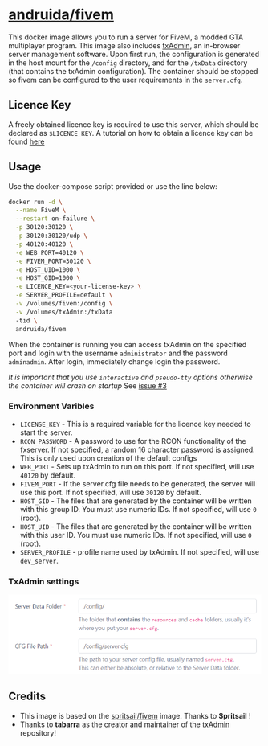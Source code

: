[hub]: https://hub.docker.com/r/andruida/fivem
[git]: https://github.com/Andruida/fivem

# [andruida/fivem][hub]

This docker image allows you to run a server for FiveM, a modded GTA multiplayer program.
This image also includes [txAdmin](https://github.com/tabarra/txAdmin), an in-browser server management software.
Upon first run, the configuration is generated in the host mount for the `/config` directory, and for the `/txData` directory (that contains the txAdmin configuration).
The container should be stopped so fivem can be configured to the user requirements in the `server.cfg`.

## Licence Key

A freely obtained licence key is required to use this server, which should be declared as `$LICENCE_KEY`. A tutorial on how to obtain a licence key can be found [here](https://forum.fivem.net/t/explained-how-to-make-add-a-server-key/56120)

## Usage

Use the docker-compose script provided or use the line below:

```sh
docker run -d \
  --name FiveM \
  --restart on-failure \
  -p 30120:30120 \
  -p 30120:30120/udp \
  -p 40120:40120 \
  -e WEB_PORT=40120 \
  -e FIVEM_PORT=30120 \
  -e HOST_UID=1000 \
  -e HOST_GID=1000 \
  -e LICENCE_KEY=<your-license-key> \
  -e SERVER_PROFILE=default \
  -v /volumes/fivem:/config \
  -v /volumes/txAdmin:/txData
  -tid \
  andruida/fivem
```

When the container is running you can access txAdmin on the specified port and login with the username `administrator` and the password `adminadmin`. After login, immediately change login the password.

_It is important that you use `interactive` and `pseudo-tty` options otherwise the container will crash on startup_
See [issue #3](https://github.com/spritsail/fivem/issues/3)

### Environment Varibles

- `LICENSE_KEY` - This is a required variable for the licence key needed to start the server.
- `RCON_PASSWORD` - A password to use for the RCON functionality of the fxserver. If not specified, a random 16 character password is assigned. This is only used upon creation of the default configs
- `WEB_PORT` - Sets up txAdmin to run on this port. If not specified, will use `40120` by default.
- `FIVEM_PORT` - If the server.cfg file needs to be generated, the server will use this port. If not specified, will use `30120` by default.
- `HOST_GID` - The files that are generated by the container will be written with this group ID. You must use numeric IDs. If not specified, will use `0` (root).
- `HOST_UID` - The files that are generated by the container will be written with this user ID. You must use numeric IDs. If not specified, will use `0` (root).
- `SERVER_PROFILE` - profile name used by txAdmin. If not specified, will use `dev_server`.

### TxAdmin settings

![alt-text](settings.png)

## Credits

 - This image is based on the [spritsail/fivem](https://hub.docker.com/r/spritsail/fivem) image. Thanks to **Spritsail** !
 - Thanks to **tabarra** as the creator and maintainer of the [txAdmin](https://github.com/tabarra/txAdmin) repository!